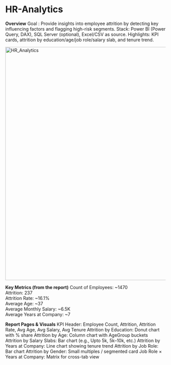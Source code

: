 # HR-Analytics
**Overview**
Goal : Provide insights into employee attrition by detecting key influencing factors and flagging high-risk segments.
Stack: Power BI (Power Query, DAX), SQL Server (optional), Excel/CSV as source.
Highlights: KPI cards, attrition by education/age/job role/salary slab, and tenure trend.

<img width="1309" height="732" alt="HR_Analytics" src="https://github.com/user-attachments/assets/d8957cc6-780f-4a7e-bb8c-54b28f6c7e1f" />

**Key Metrics (from the report)**
Count of Employees: ~1470  
Attrition: 237  
Attrition Rate: ~16.1%  
Average Age: ~37  
Average Monthly Salary: ~6.5K  
Average Years at Company: ~7  

**Report Pages & Visuals**
KPI Header: Employee Count, Attrition, Attrition Rate, Avg Age, Avg Salary, Avg Tenure
Attrition by Education: Donut chart with % share
Attrition by Age: Column chart with AgeGroup buckets
Attrition by Salary Slabs: Bar chart (e.g., Upto 5k, 5k–10k, etc.)
Attrition by Years at Company: Line chart showing tenure trend
Attrition by Job Role: Bar chart
Attrition by Gender: Small multiples / segmented card
Job Role × Years at Company: Matrix for cross-tab view

